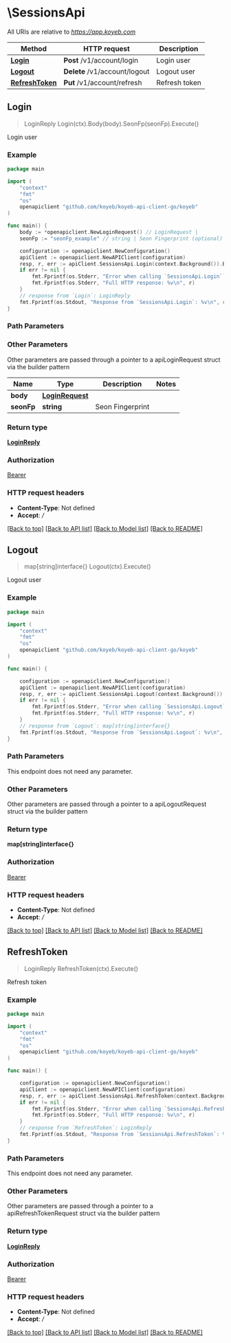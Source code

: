 # \SessionsApi

All URIs are relative to *https://app.koyeb.com*

Method | HTTP request | Description
------------- | ------------- | -------------
[**Login**](SessionsApi.md#Login) | **Post** /v1/account/login | Login user
[**Logout**](SessionsApi.md#Logout) | **Delete** /v1/account/logout | Logout user
[**RefreshToken**](SessionsApi.md#RefreshToken) | **Put** /v1/account/refresh | Refresh token



## Login

> LoginReply Login(ctx).Body(body).SeonFp(seonFp).Execute()

Login user

### Example

```go
package main

import (
    "context"
    "fmt"
    "os"
    openapiclient "github.com/koyeb/koyeb-api-client-go/koyeb"
)

func main() {
    body := *openapiclient.NewLoginRequest() // LoginRequest | 
    seonFp := "seonFp_example" // string | Seon Fingerprint (optional)

    configuration := openapiclient.NewConfiguration()
    apiClient := openapiclient.NewAPIClient(configuration)
    resp, r, err := apiClient.SessionsApi.Login(context.Background()).Body(body).SeonFp(seonFp).Execute()
    if err != nil {
        fmt.Fprintf(os.Stderr, "Error when calling `SessionsApi.Login``: %v\n", err)
        fmt.Fprintf(os.Stderr, "Full HTTP response: %v\n", r)
    }
    // response from `Login`: LoginReply
    fmt.Fprintf(os.Stdout, "Response from `SessionsApi.Login`: %v\n", resp)
}
```

### Path Parameters



### Other Parameters

Other parameters are passed through a pointer to a apiLoginRequest struct via the builder pattern


Name | Type | Description  | Notes
------------- | ------------- | ------------- | -------------
 **body** | [**LoginRequest**](LoginRequest.md) |  | 
 **seonFp** | **string** | Seon Fingerprint | 

### Return type

[**LoginReply**](LoginReply.md)

### Authorization

[Bearer](../README.md#Bearer)

### HTTP request headers

- **Content-Type**: Not defined
- **Accept**: */*

[[Back to top]](#) [[Back to API list]](../README.md#documentation-for-api-endpoints)
[[Back to Model list]](../README.md#documentation-for-models)
[[Back to README]](../README.md)


## Logout

> map[string]interface{} Logout(ctx).Execute()

Logout user

### Example

```go
package main

import (
    "context"
    "fmt"
    "os"
    openapiclient "github.com/koyeb/koyeb-api-client-go/koyeb"
)

func main() {

    configuration := openapiclient.NewConfiguration()
    apiClient := openapiclient.NewAPIClient(configuration)
    resp, r, err := apiClient.SessionsApi.Logout(context.Background()).Execute()
    if err != nil {
        fmt.Fprintf(os.Stderr, "Error when calling `SessionsApi.Logout``: %v\n", err)
        fmt.Fprintf(os.Stderr, "Full HTTP response: %v\n", r)
    }
    // response from `Logout`: map[string]interface{}
    fmt.Fprintf(os.Stdout, "Response from `SessionsApi.Logout`: %v\n", resp)
}
```

### Path Parameters

This endpoint does not need any parameter.

### Other Parameters

Other parameters are passed through a pointer to a apiLogoutRequest struct via the builder pattern


### Return type

**map[string]interface{}**

### Authorization

[Bearer](../README.md#Bearer)

### HTTP request headers

- **Content-Type**: Not defined
- **Accept**: */*

[[Back to top]](#) [[Back to API list]](../README.md#documentation-for-api-endpoints)
[[Back to Model list]](../README.md#documentation-for-models)
[[Back to README]](../README.md)


## RefreshToken

> LoginReply RefreshToken(ctx).Execute()

Refresh token

### Example

```go
package main

import (
    "context"
    "fmt"
    "os"
    openapiclient "github.com/koyeb/koyeb-api-client-go/koyeb"
)

func main() {

    configuration := openapiclient.NewConfiguration()
    apiClient := openapiclient.NewAPIClient(configuration)
    resp, r, err := apiClient.SessionsApi.RefreshToken(context.Background()).Execute()
    if err != nil {
        fmt.Fprintf(os.Stderr, "Error when calling `SessionsApi.RefreshToken``: %v\n", err)
        fmt.Fprintf(os.Stderr, "Full HTTP response: %v\n", r)
    }
    // response from `RefreshToken`: LoginReply
    fmt.Fprintf(os.Stdout, "Response from `SessionsApi.RefreshToken`: %v\n", resp)
}
```

### Path Parameters

This endpoint does not need any parameter.

### Other Parameters

Other parameters are passed through a pointer to a apiRefreshTokenRequest struct via the builder pattern


### Return type

[**LoginReply**](LoginReply.md)

### Authorization

[Bearer](../README.md#Bearer)

### HTTP request headers

- **Content-Type**: Not defined
- **Accept**: */*

[[Back to top]](#) [[Back to API list]](../README.md#documentation-for-api-endpoints)
[[Back to Model list]](../README.md#documentation-for-models)
[[Back to README]](../README.md)

